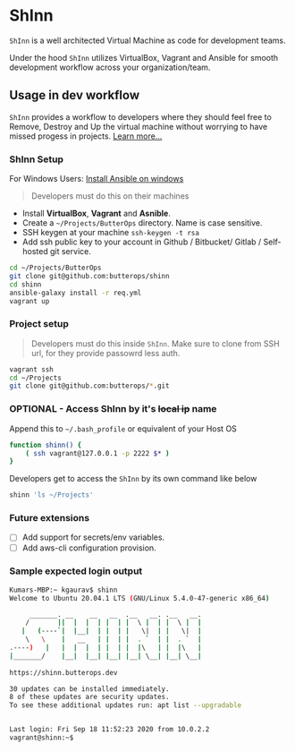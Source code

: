 # ShInn

`ShInn` is a well architected Virtual Machine as code for development teams.

Under the hood `ShInn` utilizes VirtualBox, Vagrant and Ansible for smooth development workflow across your organization/team.

## Usage in dev workflow

`ShInn` provides a workflow to developers where they should feel free to Remove, Destroy and Up the virtual machine without worrying to have missed progess in projects. [Learn more...](#how)

### ShInn Setup

For Windows Users: [Install Ansible on windows](https://docs.ansible.com/ansible/latest/user_guide/windows_faq.html#can-ansible-run-on-windows)

> Developers must do this on their machines

- Install **VirtualBox**, **Vagrant** and **Asnible**.
- Create a `~/Projects/ButterOps` directory. Name is case sensitive.
- SSH keygen at your machine `ssh-keygen -t rsa`
- Add ssh public key to your account in Github / Bitbucket/ Gitlab / Self-hosted git service.

```bash
cd ~/Projects/ButterOps
git clone git@github.com:butterops/shinn
cd shinn
ansible-galaxy install -r req.yml
vagrant up
```

### Project setup

> Developers must do this inside `ShInn`. Make sure to clone from SSH url, for they provide passowrd less auth.

```bash
vagrant ssh
cd ~/Projects
git clone git@github.com:butterops/*.git
```

### OPTIONAL - Access ShInn by it's ~~local ip~~ name

Append this to `~/.bash_profile` or equivalent of your Host OS

```bash
function shinn() {
    ( ssh vagrant@127.0.0.1 -p 2222 $* )
}
```

Developers get to access the `ShInn` by its own command like below

```bash
shinn 'ls ~/Projects'
```

### Future extensions

- [ ] Add support for secrets/env variables.
- [ ] Add aws-cli configuration provision.

### Sample expected login output

```bash
Kumars-MBP:~ kgaurav$ shinn
Welcome to Ubuntu 20.04.1 LTS (GNU/Linux 5.4.0-47-generic x86_64)

     _______. __    __   __  .__   __. .__   __. 
    /       ||  |  |  | |  | |  \ |  | |  \ |  | 
   |   (----`|  |__|  | |  | |   \|  | |   \|  | 
    \   \    |   __   | |  | |  . `  | |  . `  | 
.----)   |   |  |  |  | |  | |  |\   | |  |\   | 
|_______/    |__|  |__| |__| |__| \__| |__| \__| 
                                                 
https://shinn.butterops.dev

30 updates can be installed immediately.
8 of these updates are security updates.
To see these additional updates run: apt list --upgradable


Last login: Fri Sep 18 11:52:23 2020 from 10.0.2.2
vagrant@shinn:~$
```
